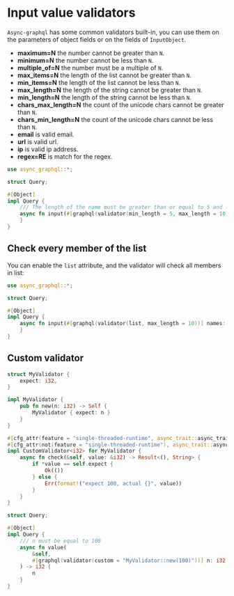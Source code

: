 # Input value validators

`Async-graphql` has some common validators built-in, you can use them on the parameters of object fields or on the fields of `InputObject`.

- **maximum=N** the number cannot be greater than `N`.
- **minimum=N** the number cannot be less than `N`.
- **multiple_of=N** the number must be a multiple of `N`.
- **max_items=N** the length of the list cannot be greater than `N`.
- **min_items=N** the length of the list cannot be less than `N`.
- **max_length=N** the length of the string cannot be greater than `N`.
- **min_length=N** the length of the string cannot be less than `N`.
- **chars_max_length=N** the count of the unicode chars cannot be greater than `N`.
- **chars_min_length=N** the count of the unicode chars cannot be less than `N`.
- **email** is valid email.
- **url** is valid url.
- **ip** is valid ip address.
- **regex=RE** is match for the regex.

```rust
use async_graphql::*;

struct Query;

#[Object]
impl Query {
    /// The length of the name must be greater than or equal to 5 and less than or equal to 10.
    async fn input(#[graphql(validator(min_length = 5, max_length = 10))] name: String) {
    }
}
```

## Check every member of the list

You can enable the `list` attribute, and the validator will check all members in list:

```rust
use async_graphql::*;

struct Query;

#[Object]
impl Query {
    async fn input(#[graphql(validator(list, max_length = 10))] names: Vec<String>) {
    }
}
```

## Custom validator

```rust
struct MyValidator {
    expect: i32,
}

impl MyValidator {
    pub fn new(n: i32) -> Self {
        MyValidator { expect: n }
    }
}

#[cfg_attr(feature = "single-threaded-runtime", async_trait::async_trait(?Send))]
#[cfg_attr(not(feature = "single-threaded-runtime"), async_trait::async_trait)]
impl CustomValidator<i32> for MyValidator {
    async fn check(&self, value: &i32) -> Result<(), String> {
        if *value == self.expect {
            Ok(())
        } else {
            Err(format!("expect 100, actual {}", value))
        }
    }
}

struct Query;

#[Object]
impl Query {
    /// n must be equal to 100
    async fn value(
        &self,
        #[graphql(validator(custom = "MyValidator::new(100)"))] n: i32,
    ) -> i32 {
        n
    }
}
```
